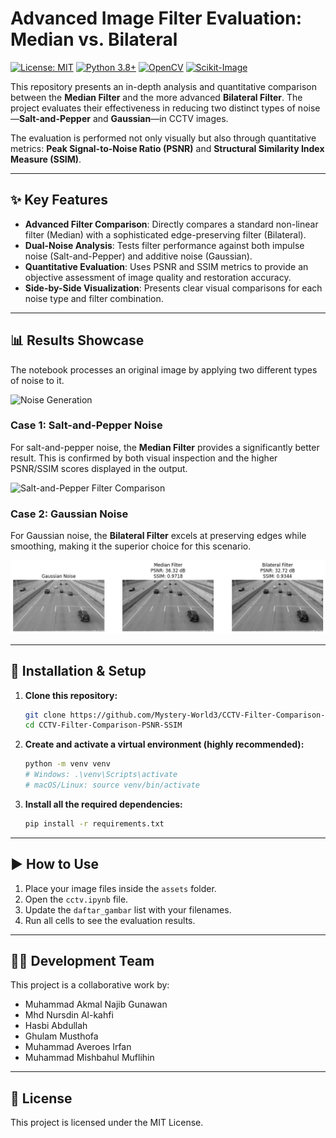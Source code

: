 # Advanced Image Filter Evaluation: Median vs. Bilateral

[![License: MIT](https://img.shields.io/badge/License-MIT-yellow.svg)](https://opensource.org/licenses/MIT) [![Python 3.8+](https://img.shields.io/badge/python-3.8+-blue.svg)](https://www.python.org/downloads/) [![OpenCV](https://img.shields.io/badge/OpenCV-4.x-blue.svg)](https://opencv.org/) [![Scikit-Image](https://img.shields.io/badge/scikit--image-0.19+-blue.svg)](https://scikit-image.org/)

This repository presents an in-depth analysis and quantitative comparison between the **Median Filter** and the more advanced **Bilateral Filter**. The project evaluates their effectiveness in reducing two distinct types of noise—**Salt-and-Pepper** and **Gaussian**—in CCTV images.

The evaluation is performed not only visually but also through quantitative metrics: **Peak Signal-to-Noise Ratio (PSNR)** and **Structural Similarity Index Measure (SSIM)**.

---

## ✨ Key Features

- **Advanced Filter Comparison**: Directly compares a standard non-linear filter (Median) with a sophisticated edge-preserving filter (Bilateral).
- **Dual-Noise Analysis**: Tests filter performance against both impulse noise (Salt-and-Pepper) and additive noise (Gaussian).
- **Quantitative Evaluation**: Uses PSNR and SSIM metrics to provide an objective assessment of image quality and restoration accuracy.
- **Side-by-Side Visualization**: Presents clear visual comparisons for each noise type and filter combination.

---

## 📊 Results Showcase

The notebook processes an original image by applying two different types of noise to it.

![Noise Generation](assets/showcase_noise_types.png)

### Case 1: Salt-and-Pepper Noise
For salt-and-pepper noise, the **Median Filter** provides a significantly better result. This is confirmed by both visual inspection and the higher PSNR/SSIM scores displayed in the output.

![Salt-and-Pepper Filter Comparison](assets/sp_noise.png")

### Case 2: Gaussian Noise
For Gaussian noise, the **Bilateral Filter** excels at preserving edges while smoothing, making it the superior choice for this scenario.

![Gaussian Filter Comparison](assets/gaussian_noise.png)

---

## 🚀 Installation & Setup

1.  **Clone this repository:**
    ```bash
    git clone https://github.com/Mystery-World3/CCTV-Filter-Comparison-PSNR-SSIM.git
    cd CCTV-Filter-Comparison-PSNR-SSIM
    ```

2.  **Create and activate a virtual environment (highly recommended):**
    ```bash
    python -m venv venv
    # Windows: .\venv\Scripts\activate
    # macOS/Linux: source venv/bin/activate
    ```

3.  **Install all the required dependencies:**
    ```bash
    pip install -r requirements.txt
    ```

---

## ▶️ How to Use

1.  Place your image files inside the `assets` folder.
2.  Open the `cctv.ipynb` file.
3.  Update the `daftar_gambar` list with your filenames.
4.  Run all cells to see the evaluation results.

---

## 🧑‍💻 Development Team

This project is a collaborative work by:
* Muhammad Akmal Najib Gunawan
* Mhd Nursdin Al-kahfi
* Hasbi Abdullah
* Ghulam Musthofa
* Muhammad Averoes Irfan
* Muhammad Mishbahul Muflihin

---

## 📄 License

This project is licensed under the MIT License.
